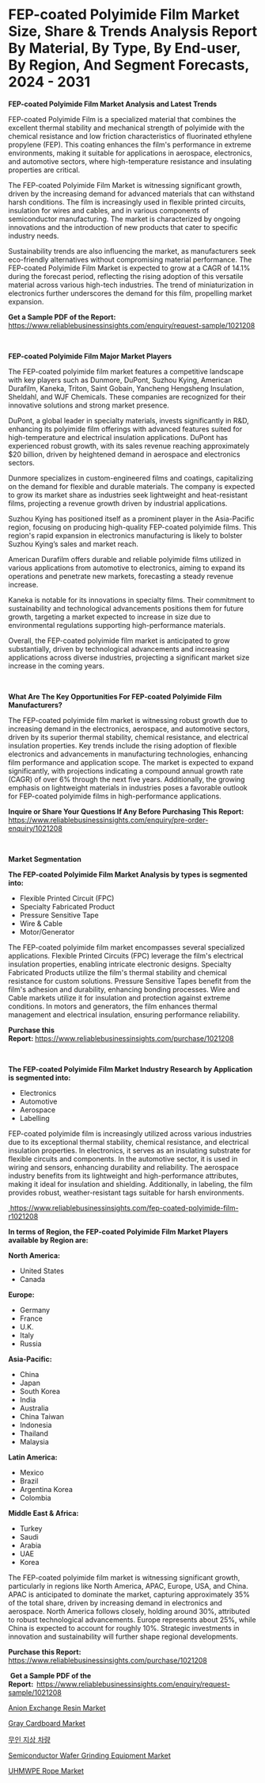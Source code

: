 <p><h1>FEP-coated Polyimide Film Market Size, Share & Trends Analysis Report By Material, By Type, By End-user, By Region, And Segment Forecasts, 2024 - 2031</h1></p><p><strong>FEP-coated Polyimide Film Market Analysis and Latest Trends</strong></p>
<p><p>FEP-coated Polyimide Film is a specialized material that combines the excellent thermal stability and mechanical strength of polyimide with the chemical resistance and low friction characteristics of fluorinated ethylene propylene (FEP). This coating enhances the film's performance in extreme environments, making it suitable for applications in aerospace, electronics, and automotive sectors, where high-temperature resistance and insulating properties are critical.</p><p>The FEP-coated Polyimide Film Market is witnessing significant growth, driven by the increasing demand for advanced materials that can withstand harsh conditions. The film is increasingly used in flexible printed circuits, insulation for wires and cables, and in various components of semiconductor manufacturing. The market is characterized by ongoing innovations and the introduction of new products that cater to specific industry needs.</p><p>Sustainability trends are also influencing the market, as manufacturers seek eco-friendly alternatives without compromising material performance. The FEP-coated Polyimide Film Market is expected to grow at a CAGR of 14.1% during the forecast period, reflecting the rising adoption of this versatile material across various high-tech industries. The trend of miniaturization in electronics further underscores the demand for this film, propelling market expansion.</p></p>
<p><strong>Get a Sample PDF of the Report:&nbsp;</strong> <a href="https://www.reliablebusinessinsights.com/enquiry/request-sample/1021208">https://www.reliablebusinessinsights.com/enquiry/request-sample/1021208</a></p>
<p>&nbsp;</p>
<p><strong>FEP-coated Polyimide Film Major Market Players</strong></p>
<p><p>The FEP-coated polyimide film market features a competitive landscape with key players such as Dunmore, DuPont, Suzhou Kying, American Durafilm, Kaneka, Triton, Saint Gobain, Yancheng Hengsheng Insulation, Sheldahl, and WJF Chemicals. These companies are recognized for their innovative solutions and strong market presence.</p><p>DuPont, a global leader in specialty materials, invests significantly in R&D, enhancing its polyimide film offerings with advanced features suited for high-temperature and electrical insulation applications. DuPont has experienced robust growth, with its sales revenue reaching approximately $20 billion, driven by heightened demand in aerospace and electronics sectors.</p><p>Dunmore specializes in custom-engineered films and coatings, capitalizing on the demand for flexible and durable materials. The company is expected to grow its market share as industries seek lightweight and heat-resistant films, projecting a revenue growth driven by industrial applications.</p><p>Suzhou Kying has positioned itself as a prominent player in the Asia-Pacific region, focusing on producing high-quality FEP-coated polyimide films. This region's rapid expansion in electronics manufacturing is likely to bolster Suzhou Kying’s sales and market reach.</p><p>American Durafilm offers durable and reliable polyimide films utilized in various applications from automotive to electronics, aiming to expand its operations and penetrate new markets, forecasting a steady revenue increase.</p><p>Kaneka is notable for its innovations in specialty films. Their commitment to sustainability and technological advancements positions them for future growth, targeting a market expected to increase in size due to environmental regulations supporting high-performance materials.</p><p>Overall, the FEP-coated polyimide film market is anticipated to grow substantially, driven by technological advancements and increasing applications across diverse industries, projecting a significant market size increase in the coming years.</p></p>
<p>&nbsp;</p>
<p><strong>What Are The Key Opportunities For FEP-coated Polyimide Film Manufacturers?</strong></p>
<p><p>The FEP-coated polyimide film market is witnessing robust growth due to increasing demand in the electronics, aerospace, and automotive sectors, driven by its superior thermal stability, chemical resistance, and electrical insulation properties. Key trends include the rising adoption of flexible electronics and advancements in manufacturing technologies, enhancing film performance and application scope. The market is expected to expand significantly, with projections indicating a compound annual growth rate (CAGR) of over 6% through the next five years. Additionally, the growing emphasis on lightweight materials in industries poses a favorable outlook for FEP-coated polyimide films in high-performance applications.</p></p>
<p><strong>Inquire or Share Your Questions If Any Before Purchasing This Report:</strong> <a href="https://www.reliablebusinessinsights.com/enquiry/pre-order-enquiry/1021208">https://www.reliablebusinessinsights.com/enquiry/pre-order-enquiry/1021208</a></p>
<p>&nbsp;</p>
<p><strong>Market Segmentation</strong></p>
<p><strong>The FEP-coated Polyimide Film Market Analysis by types is segmented into:</strong></p>
<p><ul><li>Flexible Printed Circuit (FPC)</li><li>Specialty Fabricated Product</li><li>Pressure Sensitive Tape</li><li>Wire & Cable</li><li>Motor/Generator</li></ul></p>
<p><p>The FEP-coated polyimide film market encompasses several specialized applications. Flexible Printed Circuits (FPC) leverage the film's electrical insulation properties, enabling intricate electronic designs. Specialty Fabricated Products utilize the film's thermal stability and chemical resistance for custom solutions. Pressure Sensitive Tapes benefit from the film's adhesion and durability, enhancing bonding processes. Wire and Cable markets utilize it for insulation and protection against extreme conditions. In motors and generators, the film enhances thermal management and electrical insulation, ensuring performance reliability.</p></p>
<p><strong>Purchase this Report:&nbsp;</strong><a href="https://www.reliablebusinessinsights.com/purchase/1021208">https://www.reliablebusinessinsights.com/purchase/1021208</a></p>
<p>&nbsp;</p>
<p><strong>The FEP-coated Polyimide Film Market Industry Research by Application is segmented into:</strong></p>
<p><ul><li>Electronics</li><li>Automotive</li><li>Aerospace</li><li>Labelling</li></ul></p>
<p><p>FEP-coated polyimide film is increasingly utilized across various industries due to its exceptional thermal stability, chemical resistance, and electrical insulation properties. In electronics, it serves as an insulating substrate for flexible circuits and components. In the automotive sector, it is used in wiring and sensors, enhancing durability and reliability. The aerospace industry benefits from its lightweight and high-performance attributes, making it ideal for insulation and shielding. Additionally, in labeling, the film provides robust, weather-resistant tags suitable for harsh environments.</p></p>
<p><a href="https://www.reliablebusinessinsights.com/fep-coated-polyimide-film-r1021208">&nbsp;https://www.reliablebusinessinsights.com/fep-coated-polyimide-film-r1021208</a></p>
<p><strong>In terms of Region, the FEP-coated Polyimide Film Market Players available by Region are:</strong></p>
<p>
    <p> <strong> North America: </strong>
        <ul>
            <li>United States</li>
            <li>Canada</li>
        </ul>
        </p> 
    <p> <strong> Europe: </strong>
        <ul>
            <li>Germany</li>
            <li>France</li>
            <li>U.K.</li>
            <li>Italy</li>
            <li>Russia</li>
        </ul>
        </p> 
    <p> <strong> Asia-Pacific: </strong>
        <ul>
            <li>China</li>
            <li>Japan</li>
            <li>South Korea</li>
            <li>India</li>
            <li>Australia</li>
            <li>China Taiwan</li>
            <li>Indonesia</li>
            <li>Thailand</li>
            <li>Malaysia</li>
        </ul>
        </p> 
    <p> <strong> Latin America: </strong>
        <ul>
            <li>Mexico</li>
            <li>Brazil</li>
            <li>Argentina Korea</li>
            <li>Colombia</li>
        </ul>
        </p> 
    <p> <strong> Middle East & Africa: </strong>
        <ul>
            <li>Turkey</li>
            <li>Saudi</li>
            <li>Arabia</li>
            <li>UAE</li>
            <li>Korea</li>
        </ul>
    </p>
    </p>
<p><p>The FEP-coated polyimide film market is witnessing significant growth, particularly in regions like North America, APAC, Europe, USA, and China. APAC is anticipated to dominate the market, capturing approximately 35% of the total share, driven by increasing demand in electronics and aerospace. North America follows closely, holding around 30%, attributed to robust technological advancements. Europe represents about 25%, while China is expected to account for roughly 10%. Strategic investments in innovation and sustainability will further shape regional developments.</p></p>
<p><strong>Purchase this Report: </strong><a href="https://www.reliablebusinessinsights.com/purchase/1021208">https://www.reliablebusinessinsights.com/purchase/1021208</a></p>
<p>&nbsp;<strong>Get a Sample PDF of the Report:&nbsp;&nbsp;</strong><a href="https://www.reliablebusinessinsights.com/enquiry/request-sample/1021208">https://www.reliablebusinessinsights.com/enquiry/request-sample/1021208</a></p>
<p><strong></strong></p>
<p><p><a href="https://www.linkedin.com/pulse/anion-exchange-resin-market-size-growth-trends-industry-analysis-qubce?trackingId=fW7ljHfBT1iEIo0Wq%2F0Iwg%3D%3D">Anion Exchange Resin Market</a></p><p><a href="https://issuu.com/reportprime-2/docs/gray-cardboard-market-size-2030.ppt_91e0f1a1f97f57">Gray Cardboard Market</a></p><p><a href="https://medium.com/@anbariasra61/%EC%84%B8%EA%B3%84-unmanned-surface-vehicles-market-%EC%9D%80-2024%EC%97%90%EC%84%9C-2031%EB%A1%9C-%EC%97%B0%ED%8F%89%EA%B7%A0-%EC%A6%9D%EA%B0%80%EC%9C%A8%EC%9D%84-%EB%B3%B4%EC%9D%BC-%EA%B2%83%EC%9C%BC%EB%A1%9C-%EC%98%88%EC%83%81%EB%90%A9%EB%8B%88%EB%8B%A4-1fba502a6839">무인 지상 차량</a></p><p><a href="https://medium.com/@jackharrison922/the-semiconductor-wafer-grinding-equipment-market-has-witnessed-significant-growth-in-recent-73d46f160c7d">Semiconductor Wafer Grinding Equipment Market</a></p><p><a href="https://issuu.com/reportprime-2/docs/uhmwpe-rope-market-size-2030.pptx_5239ada9035678">UHMWPE Rope Market</a></p></p>